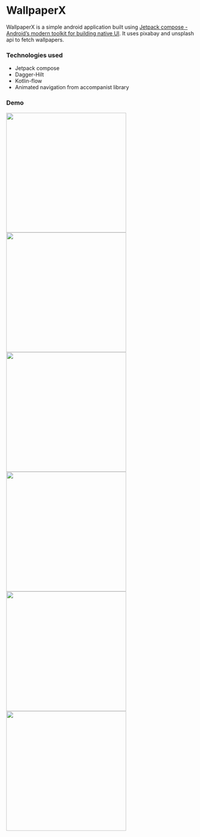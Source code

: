 # WallpaperX
WallpaperX is a simple android application built using <a href="https://developer.android.com/jetpack/compose">Jetpack compose - Android’s modern toolkit for building native UI</a>. It uses pixabay and unsplash api to fetch wallpapers.

### Technologies used
- Jetpack compose
- Dagger-Hilt
- Kotlin-flow
- Animated navigation from accompanist library
### Demo

 
<div>
<img src="https://raw.githubusercontent.com/divyansh-dxn/WallpaperX/main/assets/samples/sample1.jpeg" height="320"/>
<img src="https://raw.githubusercontent.com/divyansh-dxn/WallpaperX/main/assets/samples/sample2.jpeg" height="320">
<img src="https://raw.githubusercontent.com/divyansh-dxn/WallpaperX/main/assets/samples/sample3.jpeg" height="320">
<img src="https://raw.githubusercontent.com/divyansh-dxn/WallpaperX/main/assets/samples/sample4.jpeg" height="320">
<img src="https://raw.githubusercontent.com/divyansh-dxn/WallpaperX/main/assets/samples/sample5.jpeg" height="320">
<img src="https://raw.githubusercontent.com/divyansh-dxn/WallpaperX/main/assets/samples/sample6.jpeg" height="320">
</div>





